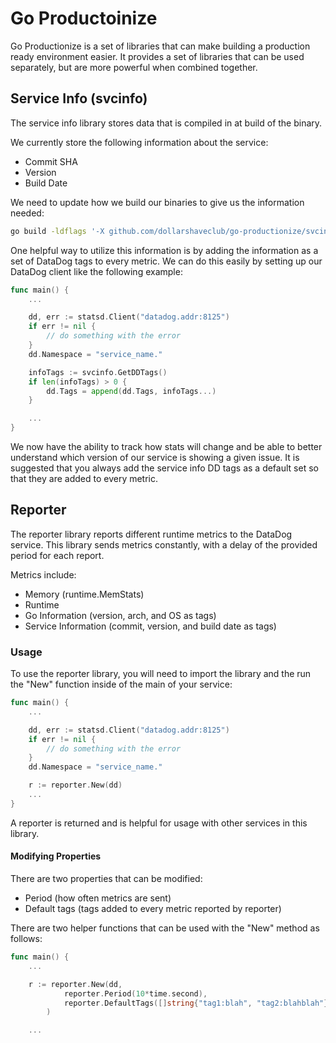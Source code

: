 # Go Productoinize

Go Productionize is a set of libraries that can make building a production ready environment easier. It provides a set of libraries that can be used separately, but are more powerful when combined together.

## Service Info (svcinfo)

The service info library stores data that is compiled in at build of the binary.

We currently store the following information about the service:

* Commit SHA
* Version
* Build Date

We need to update how we build our binaries to give us the information needed:

```bash
go build -ldflags '-X github.com/dollarshaveclub/go-productionize/svcinfo.CommitSHA=${SHORT_SHA} -X github.com/dollarshaveclub/go-productionize/svcinfo.Version=${BUILD_VERSION} -X github.com/dollarshaveclub/go-productionize/svcinfo.BuildDate=${BUILD_DATE}'
```

One helpful way to utilize this information is by adding the information as a set of DataDog tags to every metric. We can do this easily by setting up our DataDog client like the following example:

```go
func main() {
    ...

    dd, err := statsd.Client("datadog.addr:8125")
    if err != nil {
        // do something with the error
    }
    dd.Namespace = "service_name."

    infoTags := svcinfo.GetDDTags()
    if len(infoTags) > 0 {
        dd.Tags = append(dd.Tags, infoTags...)
    }

    ...
}
```

We now have the ability to track how stats will change and be able to better understand which version of our service is showing a given issue. It is suggested that you always add the service info DD tags as a default set so that they are added to every metric.

## Reporter

The reporter library reports different runtime metrics to the DataDog service. This library sends metrics constantly, with a delay of the provided period for each report.

Metrics include:

* Memory (runtime.MemStats)
* Runtime
* Go Information (version, arch, and OS as tags)
* Service Information (commit, version, and build date as tags)

### Usage

To use the reporter library, you will need to import the library and the run the "New" function inside of the main of your service:

```go
func main() {
    ...

    dd, err := statsd.Client("datadog.addr:8125")
    if err != nil {
        // do something with the error
    }
    dd.Namespace = "service_name."

    r := reporter.New(dd)
    ...
}
```

A reporter is returned and is helpful for usage with other services in this library.

#### Modifying Properties

There are two properties that can be modified:

* Period (how often metrics are sent)
* Default tags (tags added to every metric reported by reporter)

There are two helper functions that can be used with the "New" method as follows:

```go
func main() {
    ...

    r := reporter.New(dd,
            reporter.Period(10*time.second),
            reporter.DefaultTags([]string{"tag1:blah", "tag2:blahblah"})
        )

    ...
```
